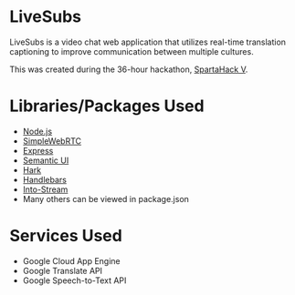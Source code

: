 # LiveSubs
LiveSubs is a video chat web application that utilizes real-time translation captioning to improve communication between multiple cultures.

This was created during the 36-hour hackathon, [SpartaHack V](https://spartahack.com).

# Libraries/Packages Used
- [Node.js](https://nodejs.org)
- [SimpleWebRTC](https://www.simplewebrtc.com/)
- [Express](https://expressjs.com/)
- [Semantic UI](https://semantic-ui.com/)
- [Hark](https://www.npmjs.com/package/hark)
- [Handlebars](http://handlebarsjs.com/)
- [Into-Stream](https://github.com/sindresorhus/into-stream)
- Many others can be viewed in package.json

# Services Used
- Google Cloud App Engine
- Google Translate API
- Google Speech-to-Text API